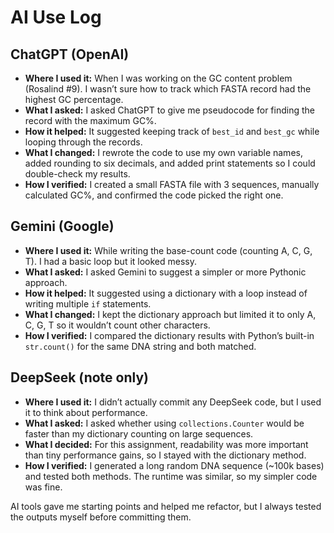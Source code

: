 # AI Use Log

## ChatGPT (OpenAI)
- **Where I used it:** When I was working on the GC content problem (Rosalind #9). I wasn’t sure how to track which FASTA record had the highest GC percentage. 
- **What I asked:** I asked ChatGPT to give me pseudocode for finding the record with the maximum GC%. 
- **How it helped:** It suggested keeping track of `best_id` and `best_gc` while looping through the records. 
- **What I changed:** I rewrote the code to use my own variable names, added rounding to six decimals, and added print statements so I could double-check my results. 
- **How I verified:** I created a small FASTA file with 3 sequences, manually calculated GC%, and confirmed the code picked the right one.

## Gemini (Google)
- **Where I used it:** While writing the base-count code (counting A, C, G, T). I had a basic loop but it looked messy. 
- **What I asked:** I asked Gemini to suggest a simpler or more Pythonic approach. 
- **How it helped:** It suggested using a dictionary with a loop instead of writing multiple `if` statements. 
- **What I changed:** I kept the dictionary approach but limited it to only A, C, G, T so it wouldn’t count other characters. 
- **How I verified:** I compared the dictionary results with Python’s built-in `str.count()` for the same DNA string and both matched.

## DeepSeek (note only)
- **Where I used it:** I didn’t actually commit any DeepSeek code, but I used it to think about performance. 
- **What I asked:** I asked whether using `collections.Counter` would be faster than my dictionary counting on large sequences. 
- **What I decided:** For this assignment, readability was more important than tiny performance gains, so I stayed with the dictionary method. 
- **How I verified:** I generated a long random DNA sequence (~100k bases) and tested both methods. The runtime was similar, so my simpler code was fine.

AI tools gave me starting points and helped me refactor, but I always tested the outputs myself before committing them.
